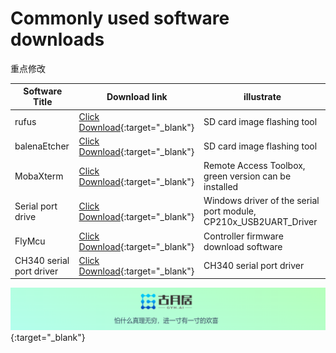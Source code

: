 # **Commonly used software downloads**
重点修改


| Software Title    | Download link                                                     | illustrate                                           |
| ------------ | ------------------------------------------------------------ | ---------------------------------------------- |
| rufus        | [Click Download](https://github.com/pbatard/rufus/releases/download/v3.20/rufus-3.20p.exe){:target="_blank"} | SD card image flashing tool                               |
| balenaEtcher | [Click Download](https://www.balena.io/etcher/){:target="_blank"}  | SD card image flashing tool                               |
| MobaXterm    | [Click Download](https://mobaxterm.mobatek.net/download-home-edition.html){:target="_blank"} | Remote Access Toolbox, green version can be installed                                 |
| Serial port drive     | [Click Download](https://www.silabs.com/developer-tools/usb-to-uart-bridge-vcp-drivers?tab=downloads){:target="_blank"} | Windows driver of the serial port module, CP210x_USB2UART_Driver |
| FlyMcu       | [Click Download](https://github.com/yzhcat/originbot_controller/blob/master/tools/FlyMcu.exe){:target="_blank"} | Controller firmware download software       
| CH340 serial port driver	       | [Click Download](https://www.wch-ic.com/downloads/CH341SER_EXE.html){:target="_blank"} | CH340 serial port driver	 |




[![图片1](../../assets/img/footer.png)](https://www.guyuehome.com/){:target="_blank"}

